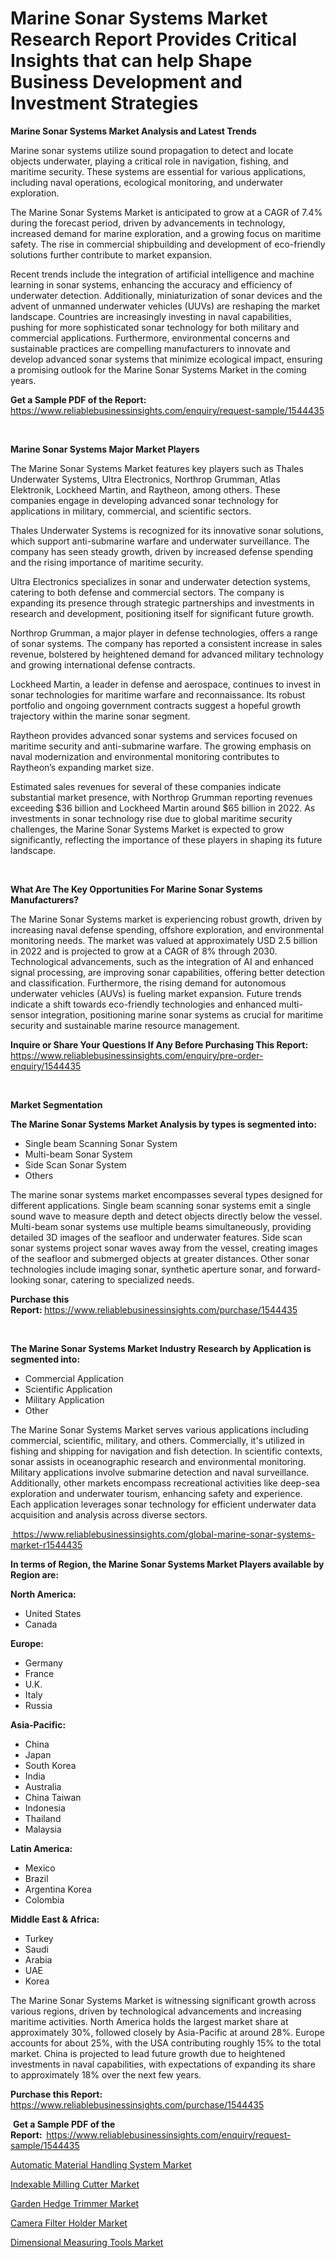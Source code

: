 <p><h1>Marine Sonar Systems Market Research Report Provides Critical Insights that can help Shape Business Development and Investment Strategies</h1></p><p><strong>Marine Sonar Systems Market Analysis and Latest Trends</strong></p>
<p><p>Marine sonar systems utilize sound propagation to detect and locate objects underwater, playing a critical role in navigation, fishing, and maritime security. These systems are essential for various applications, including naval operations, ecological monitoring, and underwater exploration.</p><p>The Marine Sonar Systems Market is anticipated to grow at a CAGR of 7.4% during the forecast period, driven by advancements in technology, increased demand for marine exploration, and a growing focus on maritime safety. The rise in commercial shipbuilding and development of eco-friendly solutions further contribute to market expansion. </p><p>Recent trends include the integration of artificial intelligence and machine learning in sonar systems, enhancing the accuracy and efficiency of underwater detection. Additionally, miniaturization of sonar devices and the advent of unmanned underwater vehicles (UUVs) are reshaping the market landscape. Countries are increasingly investing in naval capabilities, pushing for more sophisticated sonar technology for both military and commercial applications. Furthermore, environmental concerns and sustainable practices are compelling manufacturers to innovate and develop advanced sonar systems that minimize ecological impact, ensuring a promising outlook for the Marine Sonar Systems Market in the coming years.</p></p>
<p><strong>Get a Sample PDF of the Report:&nbsp;</strong> <a href="https://www.reliablebusinessinsights.com/enquiry/request-sample/1544435?utm_campaign=1873&utm_medium=2&utm_source=Github&utm_content=ia&utm_term=17022025&utm_id=marine-sonar-systems">https://www.reliablebusinessinsights.com/enquiry/request-sample/1544435</a></p>
<p>&nbsp;</p>
<p><strong>Marine Sonar Systems Major Market Players</strong></p>
<p><p>The Marine Sonar Systems Market features key players such as Thales Underwater Systems, Ultra Electronics, Northrop Grumman, Atlas Elektronik, Lockheed Martin, and Raytheon, among others. These companies engage in developing advanced sonar technology for applications in military, commercial, and scientific sectors.</p><p>Thales Underwater Systems is recognized for its innovative sonar solutions, which support anti-submarine warfare and underwater surveillance. The company has seen steady growth, driven by increased defense spending and the rising importance of maritime security. </p><p>Ultra Electronics specializes in sonar and underwater detection systems, catering to both defense and commercial sectors. The company is expanding its presence through strategic partnerships and investments in research and development, positioning itself for significant future growth.</p><p>Northrop Grumman, a major player in defense technologies, offers a range of sonar systems. The company has reported a consistent increase in sales revenue, bolstered by heightened demand for advanced military technology and growing international defense contracts.</p><p>Lockheed Martin, a leader in defense and aerospace, continues to invest in sonar technologies for maritime warfare and reconnaissance. Its robust portfolio and ongoing government contracts suggest a hopeful growth trajectory within the marine sonar segment.</p><p>Raytheon provides advanced sonar systems and services focused on maritime security and anti-submarine warfare. The growing emphasis on naval modernization and environmental monitoring contributes to Raytheon’s expanding market size.</p><p>Estimated sales revenues for several of these companies indicate substantial market presence, with Northrop Grumman reporting revenues exceeding $36 billion and Lockheed Martin around $65 billion in 2022. As investments in sonar technology rise due to global maritime security challenges, the Marine Sonar Systems Market is expected to grow significantly, reflecting the importance of these players in shaping its future landscape.</p></p>
<p>&nbsp;</p>
<p><strong>What Are The Key Opportunities For Marine Sonar Systems Manufacturers?</strong></p>
<p><p>The Marine Sonar Systems market is experiencing robust growth, driven by increasing naval defense spending, offshore exploration, and environmental monitoring needs. The market was valued at approximately USD 2.5 billion in 2022 and is projected to grow at a CAGR of 8% through 2030. Technological advancements, such as the integration of AI and enhanced signal processing, are improving sonar capabilities, offering better detection and classification. Furthermore, the rising demand for autonomous underwater vehicles (AUVs) is fueling market expansion. Future trends indicate a shift towards eco-friendly technologies and enhanced multi-sensor integration, positioning marine sonar systems as crucial for maritime security and sustainable marine resource management.</p></p>
<p><strong>Inquire or Share Your Questions If Any Before Purchasing This Report:</strong> <a href="https://www.reliablebusinessinsights.com/enquiry/pre-order-enquiry/1544435?utm_campaign=1873&utm_medium=2&utm_source=Github&utm_content=ia&utm_term=17022025&utm_id=marine-sonar-systems">https://www.reliablebusinessinsights.com/enquiry/pre-order-enquiry/1544435</a></p>
<p>&nbsp;</p>
<p><strong>Market Segmentation</strong></p>
<p><strong>The Marine Sonar Systems Market Analysis by types is segmented into:</strong></p>
<p><ul><li>Single beam Scanning Sonar System</li><li>Multi-beam Sonar System</li><li>Side Scan Sonar System</li><li>Others</li></ul></p>
<p><p>The marine sonar systems market encompasses several types designed for different applications. Single beam scanning sonar systems emit a single sound wave to measure depth and detect objects directly below the vessel. Multi-beam sonar systems use multiple beams simultaneously, providing detailed 3D images of the seafloor and underwater features. Side scan sonar systems project sonar waves away from the vessel, creating images of the seafloor and submerged objects at greater distances. Other sonar technologies include imaging sonar, synthetic aperture sonar, and forward-looking sonar, catering to specialized needs.</p></p>
<p><strong>Purchase this Report:&nbsp;</strong><a href="https://www.reliablebusinessinsights.com/purchase/1544435?utm_campaign=1873&utm_medium=2&utm_source=Github&utm_content=ia&utm_term=17022025&utm_id=marine-sonar-systems">https://www.reliablebusinessinsights.com/purchase/1544435</a></p>
<p>&nbsp;</p>
<p><strong>The Marine Sonar Systems Market Industry Research by Application is segmented into:</strong></p>
<p><ul><li>Commercial Application</li><li>Scientific Application</li><li>Military Application</li><li>Other</li></ul></p>
<p><p>The Marine Sonar Systems Market serves various applications including commercial, scientific, military, and others. Commercially, it's utilized in fishing and shipping for navigation and fish detection. In scientific contexts, sonar assists in oceanographic research and environmental monitoring. Military applications involve submarine detection and naval surveillance. Additionally, other markets encompass recreational activities like deep-sea exploration and underwater tourism, enhancing safety and experience. Each application leverages sonar technology for efficient underwater data acquisition and analysis across diverse sectors.</p></p>
<p><a href="https://www.reliablebusinessinsights.com/global-marine-sonar-systems-market-r1544435?utm_campaign=1873&utm_medium=2&utm_source=Github&utm_content=ia&utm_term=17022025&utm_id=marine-sonar-systems">&nbsp;https://www.reliablebusinessinsights.com/global-marine-sonar-systems-market-r1544435</a></p>
<p><strong>In terms of Region, the Marine Sonar Systems Market Players available by Region are:</strong></p>
<p>
    <p> <strong> North America: </strong>
        <ul>
            <li>United States</li>
            <li>Canada</li>
        </ul>
        </p> 
    <p> <strong> Europe: </strong>
        <ul>
            <li>Germany</li>
            <li>France</li>
            <li>U.K.</li>
            <li>Italy</li>
            <li>Russia</li>
        </ul>
        </p> 
    <p> <strong> Asia-Pacific: </strong>
        <ul>
            <li>China</li>
            <li>Japan</li>
            <li>South Korea</li>
            <li>India</li>
            <li>Australia</li>
            <li>China Taiwan</li>
            <li>Indonesia</li>
            <li>Thailand</li>
            <li>Malaysia</li>
        </ul>
        </p> 
    <p> <strong> Latin America: </strong>
        <ul>
            <li>Mexico</li>
            <li>Brazil</li>
            <li>Argentina Korea</li>
            <li>Colombia</li>
        </ul>
        </p> 
    <p> <strong> Middle East & Africa: </strong>
        <ul>
            <li>Turkey</li>
            <li>Saudi</li>
            <li>Arabia</li>
            <li>UAE</li>
            <li>Korea</li>
        </ul>
    </p>
    </p>
<p><p>The Marine Sonar Systems Market is witnessing significant growth across various regions, driven by technological advancements and increasing maritime activities. North America holds the largest market share at approximately 30%, followed closely by Asia-Pacific at around 28%. Europe accounts for about 25%, with the USA contributing roughly 15% to the total market. China is projected to lead future growth due to heightened investments in naval capabilities, with expectations of expanding its share to approximately 18% over the next few years.</p></p>
<p><strong>Purchase this Report: </strong><a href="https://www.reliablebusinessinsights.com/purchase/1544435?utm_campaign=1873&utm_medium=2&utm_source=Github&utm_content=ia&utm_term=17022025&utm_id=marine-sonar-systems">https://www.reliablebusinessinsights.com/purchase/1544435</a></p>
<p>&nbsp;<strong>Get a Sample PDF of the Report:&nbsp;&nbsp;</strong><a href="https://www.reliablebusinessinsights.com/enquiry/request-sample/1544435?utm_campaign=1873&utm_medium=2&utm_source=Github&utm_content=ia&utm_term=17022025&utm_id=marine-sonar-systems">https://www.reliablebusinessinsights.com/enquiry/request-sample/1544435</a></p>
<p><strong></strong></p>
<p><p><a href="https://github.com/domnikgisken/Market-Research-Report-List-1/blob/main/automatic-material-handling-system-market.md?utm_campaign=1873&utm_medium=2&utm_source=Github&utm_content=ia&utm_term=17022025&utm_id=marine-sonar-systems">Automatic Material Handling System Market</a></p><p><a href="https://github.com/ivvrgibi/Market-Research-Report-List-1/blob/main/indexable-milling-cutter-market.md?utm_campaign=1873&utm_medium=2&utm_source=Github&utm_content=ia&utm_term=17022025&utm_id=marine-sonar-systems">Indexable Milling Cutter Market</a></p><p><a href="https://github.com/ziwersekos/Market-Research-Report-List-1/blob/main/garden-hedge-trimmer-market.md?utm_campaign=1873&utm_medium=2&utm_source=Github&utm_content=ia&utm_term=17022025&utm_id=marine-sonar-systems">Garden Hedge Trimmer Market</a></p><p><a href="https://github.com/raquinyagua/Market-Research-Report-List-1/blob/main/camera-filter-holder-market.md?utm_campaign=1873&utm_medium=2&utm_source=Github&utm_content=ia&utm_term=17022025&utm_id=marine-sonar-systems">Camera Filter Holder Market</a></p><p><a href="https://github.com/chinwonhanie/Market-Research-Report-List-1/blob/main/dimensional-measuring-tools-market.md?utm_campaign=1873&utm_medium=2&utm_source=Github&utm_content=ia&utm_term=17022025&utm_id=marine-sonar-systems">Dimensional Measuring Tools Market</a></p></p>